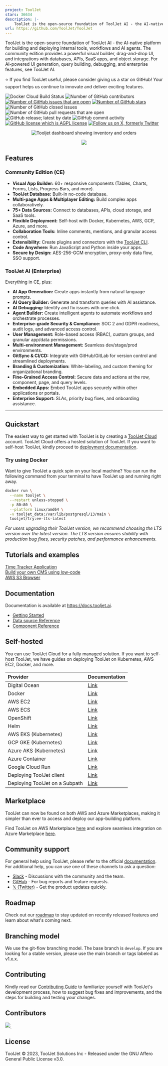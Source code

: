```yaml
---
project: ToolJet
stars: 36634
description: |-
    ToolJet is the open-source foundation of ToolJet AI - the AI-native platform for building internal tools, dashboard, business applications, workflows and AI agents 🚀
url: https://github.com/ToolJet/ToolJet
---
```


ToolJet is the open-source foundation of ToolJet AI - the AI-native platform for building and deploying internal tools, workflows and AI agents. The community edition provides a powerful visual builder, drag-and-drop UI, and integrations with databases, APIs, SaaS apps, and object storage. For AI-powered UI generation, query building, debugging, and enterprise features, see ToolJet AI.

 :star: If you find ToolJet useful, please consider giving us a star on GitHub! Your support helps us continue to innovate and deliver exciting features.

![Docker Cloud Build Status](https://img.shields.io/docker/automated/tooljet/tooljet-ce)
![Number of GitHub contributors](https://img.shields.io/github/contributors/tooljet/tooljet)
[![Number of GitHub issues that are open](https://img.shields.io/github/issues/ToolJet/ToolJet)](https://github.com/ToolJet/ToolJet/issues)
[![Number of GitHub stars](https://img.shields.io/github/stars/ToolJet/ToolJet)](https://github.com/ToolJet/ToolJet/stargazers)
![Number of GitHub closed issues](https://img.shields.io/github/issues-closed/tooljet/tooljet)
![Number of GitHub pull requests that are open](https://img.shields.io/github/issues-pr-raw/tooljet/tooljet)
![GitHub release; latest by date](https://img.shields.io/github/v/release/tooljet/tooljet)
![GitHub commit activity](https://img.shields.io/github/commit-activity/m/tooljet/tooljet)
[![GitHub license which is AGPL license](https://img.shields.io/github/license/ToolJet/ToolJet)](https://github.com/ToolJet/ToolJet)
[![Follow us on X, formerly Twitter](https://img.shields.io/twitter/follow/ToolJet?style=social)](https://twitter.com/ToolJet)

<p align="center">
    <img src="docs/static/img/readme/banner.png" alt="Tooljet dashboard showing inventory and orders"/>
</p>

<p align="center">
    <img src="docs/static/img/readme/flowchart.png"/>
</p>

## Features  

### Community Edition (CE)  
- **Visual App Builder:** 60+ responsive components (Tables, Charts, Forms, Lists, Progress Bars, and more).  
- **ToolJet Database:** Built-in no-code database.  
- **Multi-page Apps & Multiplayer Editing:** Build complex apps collaboratively.  
- **75+ Data Sources:** Connect to databases, APIs, cloud storage, and SaaS tools.  
- **Flexible Deployment:** Self-host with Docker, Kubernetes, AWS, GCP, Azure, and more.  
- **Collaboration Tools:** Inline comments, mentions, and granular access control.  
- **Extensibility:** Create plugins and connectors with the [ToolJet CLI](https://www.npmjs.com/package/@tooljet/cli).  
- **Code Anywhere:** Run JavaScript and Python inside your apps.  
- **Secure by Design:** AES-256-GCM encryption, proxy-only data flow, SSO support.  

### ToolJet AI (Enterprise)  
Everything in CE, plus:  
- **AI App Generation:** Create apps instantly from natural language prompts.  
- **AI Query Builder:** Generate and transform queries with AI assistance.  
- **AI Debugging:** Identify and fix issues with one click.  
- **Agent Builder:** Create intelligent agents to automate workflows and orchestrate processes.  
- **Enterprise-grade Security & Compliance:** SOC 2 and GDPR readiness, audit logs, and advanced access control.
- **User Management:** Role-based access (RBAC), custom groups, and granular app/data permissions.  
- **Multi-environment Management:** Seamless dev/stage/prod environments.  
- **GitSync & CI/CD:** Integrate with GitHub/GitLab for version control and streamlined deployments.  
- **Branding & Customization:** White-labeling, and custom theming for organizational branding.  
- **Fine-Grained Access Control:** Secure data and actions at the row, component, page, and query levels.  
- **Embedded Apps:** Embed ToolJet apps securely within other applications or portals.  
- **Enterprise Support:** SLAs, priority bug fixes, and onboarding assistance.  

<hr>

## Quickstart
The easiest way to get started with ToolJet is by creating a [ToolJet Cloud](https://tooljet.ai) account. ToolJet Cloud offers a hosted solution of ToolJet. If you want to self-host ToolJet, kindly proceed to [deployment documentation](https://docs.tooljet.ai/docs/setup/).

### Try using Docker
Want to give ToolJet a quick spin on your local machine? You can run the following command from your terminal to have ToolJet up and running right away.


```bash
docker run \
  --name tooljet \
  --restart unless-stopped \
  -p 80:80 \
  --platform linux/amd64 \
  -v tooljet_data:/var/lib/postgresql/13/main \
  tooljet/try:ee-lts-latest
```

*For users upgrading their ToolJet version, we recommend choosing the LTS version over the latest version. The LTS version ensures stability with production bug fixes, security patches, and performance enhancements.*

## Tutorials and examples

[Time Tracker Application](https://docs.tooljet.ai/docs/#quickstart-guide)<br>
[Build your own CMS using low-code](https://blog.tooljet.ai/build-cms-using-lowcode-and-mongodb/)<br>
[AWS S3 Browser](https://blog.tooljet.ai/build-an-aws-s3-broswer-with-tooljet/)<br>

## Documentation
Documentation is available at https://docs.tooljet.ai.

- [Getting Started](https://docs.tooljet.ai)<br>
- [Data source Reference](https://docs.tooljet.ai/docs/data-sources/airtable/)<br>
- [Component Reference](https://docs.tooljet.ai/docs/widgets/button)

## Self-hosted
You can use ToolJet Cloud for a fully managed solution. If you want to self-host ToolJet, we have guides on deploying ToolJet on Kubernetes, AWS EC2, Docker, and more.

| Provider  | Documentation |
| :------------- | :------------- |
| Digital Ocean | [Link](https://docs.tooljet.ai/docs/setup/digitalocean)  |
| Docker  | [Link](https://docs.tooljet.ai/docs/setup/docker)   |
| AWS EC2 | [Link](https://docs.tooljet.ai/docs/setup/ec2)  |
| AWS ECS | [Link](https://docs.tooljet.ai/docs/setup/ecs)   |
| OpenShift | [Link](https://docs.tooljet.ai/docs/setup/openshift)   |
| Helm | [Link](https://docs.tooljet.ai/docs/setup/helm)   |
| AWS EKS (Kubernetes) | [Link](https://docs.tooljet.ai/docs/setup/kubernetes)   |
| GCP GKE (Kubernetes) | [Link](https://docs.tooljet.ai/docs/setup/kubernetes-gke)   |
| Azure AKS (Kubernetes) | [Link](https://docs.tooljet.ai/docs/setup/kubernetes-aks)   |
| Azure Container | [Link](https://docs.tooljet.ai/docs/setup/azure-container)   |
| Google Cloud Run  | [Link](https://docs.tooljet.ai/docs/setup/google-cloud-run)   |
| Deploying ToolJet client  | [Link](https://docs.tooljet.ai/docs/setup/client)   |
| Deploying ToolJet on a Subpath  | [Link](https://docs.tooljet.ai/docs/setup/tooljet-subpath/)   |

## Marketplace 
ToolJet can now be found on both AWS and Azure Marketplaces, making it simpler than ever to access and deploy our app-building platform.

Find ToolJet on AWS Marketplace [here](https://aws.amazon.com/marketplace/pp/prodview-fxjto27jkpqfg?sr=0-1&ref_=beagle&applicationId=AWSMPContessa) and explore seamless integration on Azure Marketplace [here](https://azuremarketplace.microsoft.com/en-us/marketplace/apps/tooljetsolutioninc1679496832216.tooljet?tab=Overview).

## Community support
For general help using ToolJet, please refer to the official [documentation](https://docs.tooljet.ai/docs/). For additional help, you can use one of these channels to ask a question:

- [Slack](https://tooljet.ai/slack) - Discussions with the community and the team.
- [GitHub](https://github.com/ToolJet/ToolJet/issues) - For bug reports and feature requests.
- [𝕏 (Twitter)](https://twitter.com/ToolJet) - Get the product updates quickly.

## Roadmap
Check out our [roadmap](https://github.com/orgs/ToolJet/projects/15) to stay updated on recently released features and learn about what's coming next.

## Branching model
We use the git-flow branching model. The base branch is `develop`. If you are looking for a stable version, please use the main branch or tags labeled as v1.x.x.

## Contributing
Kindly read our [Contributing Guide](CONTRIBUTING.md) to familiarize yourself with ToolJet's development process, how to suggest bug fixes and improvements, and the steps for building and testing your changes. <br>

## Contributors
<a href="https://github.com/tooljet/tooljet/graphs/contributors">
  <img src="https://contrib.rocks/image?repo=tooljet/tooljet&max=400&columns=20" />
  <img src="https://us-central1-tooljet-hub.cloudfunctions.net/github" width="0" height="0" />
</a>

## License
ToolJet © 2023, ToolJet Solutions Inc - Released under the GNU Affero General Public License v3.0.

